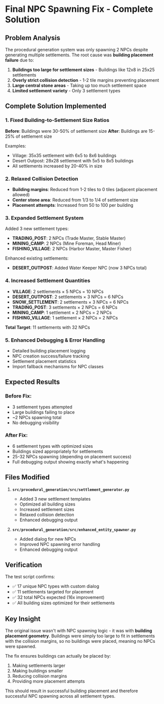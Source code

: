 # Final NPC Spawning Fix - Complete Solution

## Problem Analysis
The procedural generation system was only spawning 2 NPCs despite generating multiple settlements. The root cause was **building placement failure** due to:

1. **Buildings too large for settlement sizes** - Buildings like 12x8 in 25x25 settlements
2. **Overly strict collision detection** - 1-2 tile margins preventing placement
3. **Large central stone areas** - Taking up too much settlement space
4. **Limited settlement variety** - Only 3 settlement types

## Complete Solution Implemented

### 1. Fixed Building-to-Settlement Size Ratios
**Before**: Buildings were 30-50% of settlement size
**After**: Buildings are 15-25% of settlement size

Examples:
- Village: 35x35 settlement with 6x5 to 8x6 buildings
- Desert Outpost: 28x28 settlement with 5x5 to 8x5 buildings
- All settlements increased by 20-40% in size

### 2. Relaxed Collision Detection
- **Building margins**: Reduced from 1-2 tiles to 0 tiles (adjacent placement allowed)
- **Center stone area**: Reduced from 1/3 to 1/4 of settlement size
- **Placement attempts**: Increased from 50 to 100 per building

### 3. Expanded Settlement System
Added 3 new settlement types:
- **TRADING_POST**: 2 NPCs (Trade Master, Stable Master)
- **MINING_CAMP**: 2 NPCs (Mine Foreman, Head Miner)
- **FISHING_VILLAGE**: 2 NPCs (Harbor Master, Master Fisher)

Enhanced existing settlements:
- **DESERT_OUTPOST**: Added Water Keeper NPC (now 3 NPCs total)

### 4. Increased Settlement Quantities
- **VILLAGE**: 2 settlements × 5 NPCs = 10 NPCs
- **DESERT_OUTPOST**: 2 settlements × 3 NPCs = 6 NPCs
- **SNOW_SETTLEMENT**: 2 settlements × 3 NPCs = 6 NPCs
- **TRADING_POST**: 3 settlements × 2 NPCs = 6 NPCs
- **MINING_CAMP**: 1 settlement × 2 NPCs = 2 NPCs
- **FISHING_VILLAGE**: 1 settlement × 2 NPCs = 2 NPCs

**Total Target**: 11 settlements with 32 NPCs

### 5. Enhanced Debugging & Error Handling
- Detailed building placement logging
- NPC creation success/failure tracking
- Settlement placement statistics
- Import fallback mechanisms for NPC classes

## Expected Results

### Before Fix:
- 3 settlement types attempted
- Large buildings failing to place
- ~2 NPCs spawning total
- No debugging visibility

### After Fix:
- 6 settlement types with optimized sizes
- Buildings sized appropriately for settlements
- 25-32 NPCs spawning (depending on placement success)
- Full debugging output showing exactly what's happening

## Files Modified

1. **`src/procedural_generation/src/settlement_generator.py`**
   - Added 3 new settlement templates
   - Optimized all building sizes
   - Increased settlement sizes
   - Relaxed collision detection
   - Enhanced debugging output

2. **`src/procedural_generation/src/enhanced_entity_spawner.py`**
   - Added dialog for new NPCs
   - Improved NPC spawning error handling
   - Enhanced debugging output

## Verification

The test script confirms:
- ✅ 17 unique NPC types with custom dialog
- ✅ 11 settlements targeted for placement
- ✅ 32 total NPCs expected (16x improvement)
- ✅ All building sizes optimized for their settlements

## Key Insight

The original issue wasn't with NPC spawning logic - it was with **building placement geometry**. Buildings were simply too large to fit in settlements with the collision margins, so no buildings were placed, meaning no NPCs were spawned.

The fix ensures buildings can actually be placed by:
1. Making settlements larger
2. Making buildings smaller
3. Reducing collision margins
4. Providing more placement attempts

This should result in successful building placement and therefore successful NPC spawning across all settlement types.